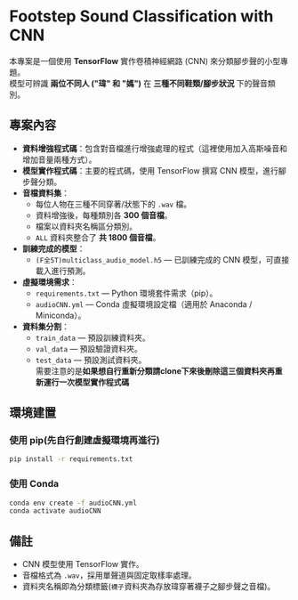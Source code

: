 # Footstep Sound Classification with CNN

本專案是一個使用 **TensorFlow** 實作卷積神經網路 (CNN) 來分類腳步聲的小型專題。  
模型可辨識 **兩位不同人 ("瑋" 和 "媽")** 在 **三種不同鞋類/腳步狀況** 下的聲音類別。  

## 專案內容

- **資料增強程式碼**：包含對音檔進行增強處理的程式（這裡使用加入高斯噪音和增加音量兩種方式）。
- **模型實作程式碼**：主要的程式碼，使用 TensorFlow 撰寫 CNN 模型，進行腳步聲分類。
- **音檔資料集**：
  - 每位人物在三種不同穿著/狀態下的 `.wav` 檔。
  - 資料增強後，每種類別各 **300 個音檔**。
  - 檔案以資料夾名稱區分類別。
  - `ALL` 資料夾整合了 **共 1800 個音檔**。
- **訓練完成的模型**：
  - `(F全5T)multiclass_audio_model.h5` — 已訓練完成的 CNN 模型，可直接載入進行預測。
- **虛擬環境需求**：
  - `requirements.txt` — Python 環境套件需求（pip）。
  - `audioCNN.yml` — Conda 虛擬環境設定檔（適用於 Anaconda / Miniconda）。
- **資料集分割**：
  - `train_data` — 預設訓練資料夾。
  - `val_data` — 預設驗證資料夾。
  - `test_data` — 預設測試資料夾。  
  需要注意的是**如果想自行重新分類請clone下來後刪除這三個資料夾再重新運行一次模型實作程式碼**

## 環境建置

### 使用 pip(先自行創建虛擬環境再進行)
```bash
pip install -r requirements.txt
```

### 使用 Conda
```bash
conda env create -f audioCNN.yml
conda activate audioCNN
```

## 備註
- CNN 模型使用 TensorFlow 實作。
- 音檔格式為 `.wav`，採用單聲道與固定取樣率處理。
- 資料夾名稱即為分類標籤(`襪子`資料夾為存放瑋穿著襪子之腳步聲之音檔)。

